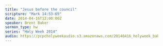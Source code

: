 ```yaml
---
title: "Jesus before the council"
scripture: "Mark 14:53-65"
date: 2014-04-16T12:00:00Z
speaker: Brent Baker
sermon_type: hw
series: "Holy Week 2014"
audio: https://pcpcholyweekaudio.s3.amazonaws.com/20140416_holyweek_baker-534eeaa1b8b65.mp3 
---
```



